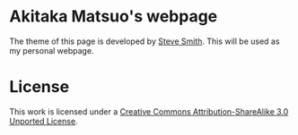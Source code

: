 # Akitaka Matsuo's webpage


The theme of this page is developed by [Steve Smith](http://orderedlist.github.com/). This will be used as my personal webpage.

# License

This work is licensed under a [Creative Commons Attribution-ShareAlike 3.0 Unported License](http://creativecommons.org/licenses/by-sa/3.0/).



